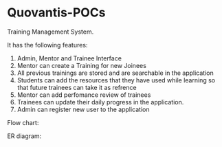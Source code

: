 # Quovantis-POCs

Training Management System. 

It has the following features:
1) Admin, Mentor and Trainee Interface
2) Mentor can create a Training for new Joinees
3) All previous trainings are stored and are searchable in the application
4) Students can add the resources that they have used while learning so that future trainees can take it as refrence
5) Mentor can add perfomance review of trainees
6) Trainees can update their daily progress in the application.
7) Admin can register new user to the application

Flow chart: 

ER diagram: 
